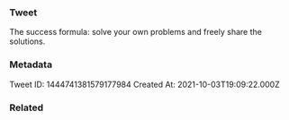 ### Tweet
The success formula: solve your own problems and freely share the solutions.

### Metadata
Tweet ID: 1444741381579177984
Created At: 2021-10-03T19:09:22.000Z

### Related

